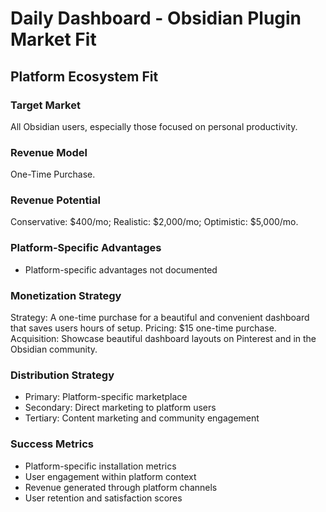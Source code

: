 # Daily Dashboard - Obsidian Plugin Market Fit

## Platform Ecosystem Fit

### Target Market
All Obsidian users, especially those focused on personal productivity.

### Revenue Model
One-Time Purchase.

### Revenue Potential
Conservative: $400/mo; Realistic: $2,000/mo; Optimistic: $5,000/mo.

### Platform-Specific Advantages
- Platform-specific advantages not documented

### Monetization Strategy
Strategy: A one-time purchase for a beautiful and convenient dashboard that saves users hours of setup. Pricing: $15 one-time purchase. Acquisition: Showcase beautiful dashboard layouts on Pinterest and in the Obsidian community.

### Distribution Strategy
- Primary: Platform-specific marketplace
- Secondary: Direct marketing to platform users
- Tertiary: Content marketing and community engagement

### Success Metrics
- Platform-specific installation metrics
- User engagement within platform context
- Revenue generated through platform channels
- User retention and satisfaction scores
